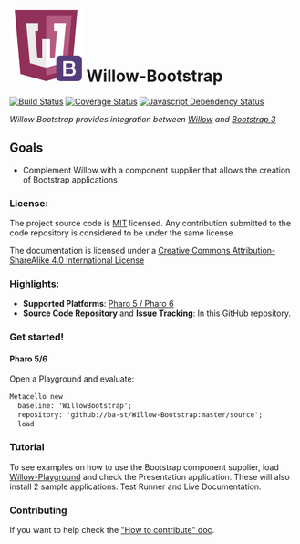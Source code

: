 ![Logo](resources/logos/128x128.png) Willow-Bootstrap
======
[![Build Status](https://travis-ci.org/ba-st/Willow-Bootstrap.svg?branch=master)](https://travis-ci.org/ba-st/Willow-Bootstrap)
[![Coverage Status](https://coveralls.io/repos/github/ba-st/Willow-Bootstrap/badge.svg?branch=master)](https://coveralls.io/github/ba-st/Willow-Bootstrap?branch=master)
[![Javascript Dependency Status](https://david-dm.org/ba-st/Willow-Bootstrap.svg)](https://david-dm.org/ba-st/Willow-Bootstrap)

*Willow Bootstrap provides integration between [Willow](https://github.com/ba-st/Willow) and [Bootstrap 3](http://getbootstrap.com/)*

## Goals
- Complement Willow with a component supplier that allows the creation of Bootstrap applications

### License:
The project source code is [MIT](LICENSE) licensed. Any contribution submitted to the code repository is considered to be under the same license.

The documentation is licensed under a [Creative Commons Attribution-ShareAlike 4.0 International License](http://creativecommons.org/licenses/by-sa/4.0/)

### Highlights:
- **Supported Platforms**: [Pharo 5 / Pharo 6](http://www.pharo.org/)
- **Source Code Repository** and **Issue Tracking**: In this GitHub repository.

### Get started!

#### Pharo 5/6

Open a Playground and evaluate:

```smalltalk
Metacello new
  baseline: 'WillowBootstrap';
  repository: 'github://ba-st/Willow-Bootstrap:master/source';
  load
```

### Tutorial
To see examples on how to use the Bootstrap component supplier, load [Willow-Playground](https://github.com/ba-st/Willow-Playground) and check the Presentation application. These will also install 2 sample applications: Test Runner and Live Documentation.

### Contributing
If you want to help check the ["How to contribute" doc](CONTRIBUTING.md).

